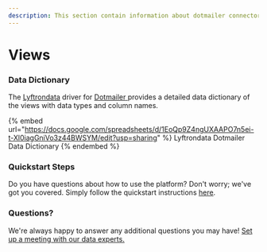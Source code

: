 ```yaml
---
description: This section contain information about dotmailer connector views information
---
```


# Views

### Data Dictionary

The [Lyftrondata](https://www.lyftrondata.com/) driver for [Dotmailer](https://www.lyftrondata.com/integration/Dotmailer/)[ ](https://www.lyftrondata.com/integration/dotmailer/)provides a detailed data dictionary of the views with data types and column names.

{% embed url="https://docs.google.com/spreadsheets/d/1EoQp9Z4ngUXAAPO7n5ei-t-Xl0iagGniVo3z44BWSYM/edit?usp=sharing" %}
Lyftrondata Dotmailer Data Dictionary
{% endembed %}

### Quickstart Steps

Do you have questions about how to use the platform? Don't worry; we've got you covered. Simply follow the quickstart instructions [here](../../../../quickstart-steps.md).

### Questions? <a href="#questions" id="questions"></a>

We're always happy to answer any additional questions you may have! [Set up a meeting with our data experts.](https://www.lyftrondata.com/book-a-meeting/)


